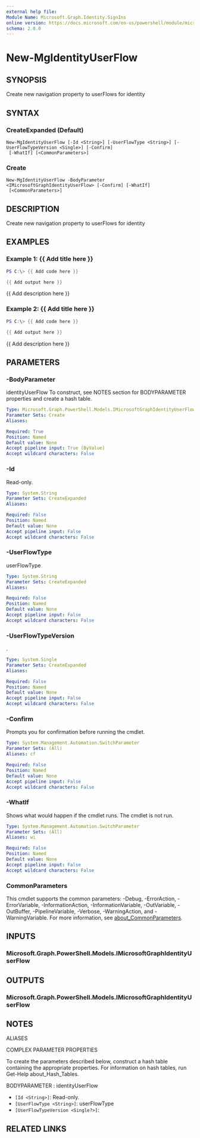 ```yaml
---
external help file:
Module Name: Microsoft.Graph.Identity.SignIns
online version: https://docs.microsoft.com/en-us/powershell/module/microsoft.graph.identity.signins/new-mgidentityuserflow
schema: 2.0.0
---
```


# New-MgIdentityUserFlow

## SYNOPSIS
Create new navigation property to userFlows for identity

## SYNTAX

### CreateExpanded (Default)
```
New-MgIdentityUserFlow [-Id <String>] [-UserFlowType <String>] [-UserFlowTypeVersion <Single>] [-Confirm]
 [-WhatIf] [<CommonParameters>]
```

### Create
```
New-MgIdentityUserFlow -BodyParameter <IMicrosoftGraphIdentityUserFlow> [-Confirm] [-WhatIf]
 [<CommonParameters>]
```

## DESCRIPTION
Create new navigation property to userFlows for identity

## EXAMPLES

### Example 1: {{ Add title here }}
```powershell
PS C:\> {{ Add code here }}

{{ Add output here }}
```

{{ Add description here }}

### Example 2: {{ Add title here }}
```powershell
PS C:\> {{ Add code here }}

{{ Add output here }}
```

{{ Add description here }}

## PARAMETERS

### -BodyParameter
identityUserFlow
To construct, see NOTES section for BODYPARAMETER properties and create a hash table.

```yaml
Type: Microsoft.Graph.PowerShell.Models.IMicrosoftGraphIdentityUserFlow
Parameter Sets: Create
Aliases:

Required: True
Position: Named
Default value: None
Accept pipeline input: True (ByValue)
Accept wildcard characters: False
```

### -Id
Read-only.

```yaml
Type: System.String
Parameter Sets: CreateExpanded
Aliases:

Required: False
Position: Named
Default value: None
Accept pipeline input: False
Accept wildcard characters: False
```

### -UserFlowType
userFlowType

```yaml
Type: System.String
Parameter Sets: CreateExpanded
Aliases:

Required: False
Position: Named
Default value: None
Accept pipeline input: False
Accept wildcard characters: False
```

### -UserFlowTypeVersion
.

```yaml
Type: System.Single
Parameter Sets: CreateExpanded
Aliases:

Required: False
Position: Named
Default value: None
Accept pipeline input: False
Accept wildcard characters: False
```

### -Confirm
Prompts you for confirmation before running the cmdlet.

```yaml
Type: System.Management.Automation.SwitchParameter
Parameter Sets: (All)
Aliases: cf

Required: False
Position: Named
Default value: None
Accept pipeline input: False
Accept wildcard characters: False
```

### -WhatIf
Shows what would happen if the cmdlet runs.
The cmdlet is not run.

```yaml
Type: System.Management.Automation.SwitchParameter
Parameter Sets: (All)
Aliases: wi

Required: False
Position: Named
Default value: None
Accept pipeline input: False
Accept wildcard characters: False
```

### CommonParameters
This cmdlet supports the common parameters: -Debug, -ErrorAction, -ErrorVariable, -InformationAction, -InformationVariable, -OutVariable, -OutBuffer, -PipelineVariable, -Verbose, -WarningAction, and -WarningVariable. For more information, see [about_CommonParameters](http://go.microsoft.com/fwlink/?LinkID=113216).

## INPUTS

### Microsoft.Graph.PowerShell.Models.IMicrosoftGraphIdentityUserFlow

## OUTPUTS

### Microsoft.Graph.PowerShell.Models.IMicrosoftGraphIdentityUserFlow

## NOTES

ALIASES

COMPLEX PARAMETER PROPERTIES

To create the parameters described below, construct a hash table containing the appropriate properties. For information on hash tables, run Get-Help about_Hash_Tables.


BODYPARAMETER <IMicrosoftGraphIdentityUserFlow>: identityUserFlow
  - `[Id <String>]`: Read-only.
  - `[UserFlowType <String>]`: userFlowType
  - `[UserFlowTypeVersion <Single?>]`: 

## RELATED LINKS

